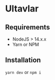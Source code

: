 # Ultavlar

## Requirements

- NodeJS > 14.x.x
- Yarn or NPM

## Installation

`yarn dev` or `npm i`